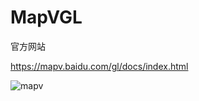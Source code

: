 # MapVGL

官方网站

https://mapv.baidu.com/gl/docs/index.html

![mapv](https://bj.bcebos.com/v1/mapopen/cms/images/mapv.gif)
